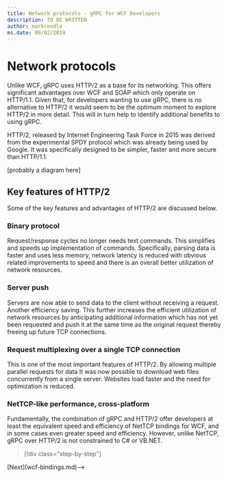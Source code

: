 ```yaml
---
title: Network protocols - gRPC for WCF Developers
description: TO BE WRITTEN
author: markrendle
ms.date: 09/02/2019
---
```


# Network protocols

Unlike WCF, gRPC uses HTTP/2 as a base for its networking. This offers significant advantages over WCF and SOAP which only operate on HTTP/1.1. Given that, for developers wanting to use gRPC, there is no alternative to HTTP/2 it would seem to be the optimum moment to explore HTTP/2 in more detail. This will in turn help to identify additional benefits to using gRPC.

HTTP/2, released by Internet Engineering Task Force in 2015 was derived from the experimental SPDY protocol which was already being used by Google. It was specifically designed to be simpler, faster and more secure than HTTP/1.1.

[probably a diagram here]

## Key features of HTTP/2

Some of the key features and advantages of HTTP/2 are discussed below.

### Binary protocol

Request/response cycles no longer needs text commands. This simplifies and speeds up implementation of commands. Specifically, parsing data is faster and uses less memory, network latency is reduced with obvious related improvements to speed and there is an overall better utilization of network resources.

### Server push

Servers are now able to send data to the client without receiving a request. Another efficiency saving. This further increases the efficient utilization of network resources by anticipating additional information which has not yet been requested and push it at the same time as the original request thereby freeing up future TCP connections.

### Request multiplexing over a single TCP connection

This is one of the most important features of HTTP/2. By allowing multiple parallel requests for data It was now possible to download web files concurrently from a single server. Websites load faster and the need for optimization is reduced.

### NetTCP-like performance, cross-platform

Fundamentally, the combination of gRPC and HTTP/2 offer developers at least the equivalent speed and efficiency of NetTCP bindings for WCF, and in some cases even greater speed and efficiency. However, unlike NetTCP, gRPC over HTTP/2 is not constrained to C# or VB.NET.

>[!div class="step-by-step"]
<!-->[Next](wcf-bindings.md)-->

